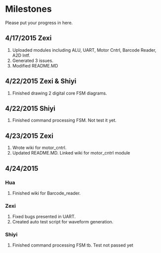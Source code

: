 # Milestones
Please put your progress in here.

## 4/17/2015 Zexi
1. Uploaded modules including ALU, UART, Motor Cntrl, Barcode Reader, A2D Intf.
2. Generated 3 issues.
3. Modified README.MD

## 4/22/2015 Zexi & Shiyi
1. Finished drawing 2 digital core FSM diagrams.

## 4/22/2015 Shiyi
1. Finished command processing FSM. Not test it yet.

## 4/23/2015 Zexi
1. Wrote wiki for motor_cntrl.
2. Updated README.MD. Linked wiki for motor_cntrl module

## 4/24/2015 
### Hua
1. Finished wiki for Barcode_reader.

### Zexi
1. Fixed bugs presented in UART.
2. Created auto test script for waveform generation.

### Shiyi
1. Finished command processing FSM tb. Test not passed yet

